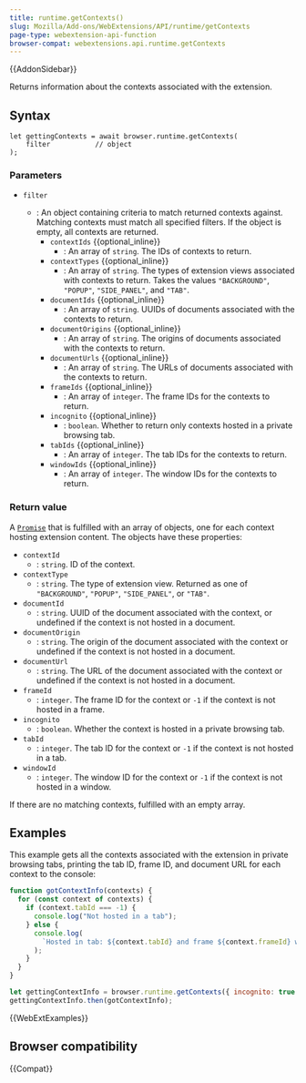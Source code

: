 ```yaml
---
title: runtime.getContexts()
slug: Mozilla/Add-ons/WebExtensions/API/runtime/getContexts
page-type: webextension-api-function
browser-compat: webextensions.api.runtime.getContexts
---
```


{{AddonSidebar}}

Returns information about the contexts associated with the extension.

## Syntax

```js-nolint
let gettingContexts = await browser.runtime.getContexts(
    filter           // object
);
```

### Parameters

- `filter`

  - : An object containing criteria to match returned contexts against. Matching contexts must match all specified filters. If the object is empty, all contexts are returned.
    - `contextIds` {{optional_inline}}
      - : An array of `string`. The IDs of contexts to return.
    - `contextTypes` {{optional_inline}}
      - : An array of `string`. The types of extension views associated with contexts to return. Takes the values `"BACKGROUND"`, `"POPUP"`, `"SIDE_PANEL"`, and `"TAB"`.
    - `documentIds` {{optional_inline}}
      - : An array of `string`. UUIDs of documents associated with the contexts to return.
    - `documentOrigins` {{optional_inline}}
      - : An array of `string`. The origins of documents associated with the contexts to return.
    - `documentUrls` {{optional_inline}}
      - : An array of `string`. The URLs of documents associated with the contexts to return.
    - `frameIds` {{optional_inline}}
      - : An array of `integer`. The frame IDs for the contexts to return.
    - `incognito` {{optional_inline}}
      - : `boolean`. Whether to return only contexts hosted in a private browsing tab.
    - `tabIds` {{optional_inline}}
      - : An array of `integer`. The tab IDs for the contexts to return.
    - `windowIds` {{optional_inline}}
      - : An array of `integer`. The window IDs for the contexts to return.

### Return value

A [`Promise`](/en-US/docs/Web/JavaScript/Reference/Global_Objects/Promise) that is fulfilled with an array of objects, one for each context hosting extension content. The objects have these properties:

- `contextId`
  - : `string`. ID of the context.
- `contextType`
  - : `string`. The type of extension view. Returned as one of `"BACKGROUND"`, `"POPUP"`, `"SIDE_PANEL"`, or `"TAB"`.
- `documentId`
  - : `string`. UUID of the document associated with the context, or undefined if the context is not hosted in a document.
- `documentOrigin`
  - : `string`. The origin of the document associated with the context or undefined if the context is not hosted in a document.
- `documentUrl`
  - : `string`. The URL of the document associated with the context or undefined if the context is not hosted in a document.
- `frameId`
  - : `integer`. The frame ID for the context or `-1` if the context is not hosted in a frame.
- `incognito`
  - : `boolean`. Whether the context is hosted in a private browsing tab.
- `tabId`
  - : `integer`. The tab ID for the context or `-1` if the context is not hosted in a tab.
- `windowId`
  - : `integer`. The window ID for the context or `-1` if the context is not hosted in a window.

If there are no matching contexts, fulfilled with an empty array.

## Examples

This example gets all the contexts associated with the extension in private browsing tabs, printing the tab ID, frame ID, and document URL for each context to the console:

```js
function gotContextInfo(contexts) {
  for (const context of contexts) {
    if (context.tabId === -1) {
      console.log("Not hosted in a tab");
    } else {
      console.log(
        `Hosted in tab: ${context.tabId} and frame ${context.frameId} with URL ${context.documentUrl}`,
      );
    }
  }
}

let gettingContextInfo = browser.runtime.getContexts({ incognito: true });
gettingContextInfo.then(gotContextInfo);
```

{{WebExtExamples}}

## Browser compatibility

{{Compat}}
